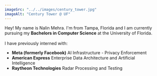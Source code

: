 ```yaml
---
imageSrc: "../../images/century_tower.jpg"
imageAlt: "Century Tower @ UF"
---
```

 Hey! My name is Nalin Mehra. I'm from Tampa, Florida and I am currently pursuing my 
            <strong>Bachelors in Computer Science</strong> at the
            University of Florida. 
            <br/>
            <br/>
            I have previously interned with:
            <ul>
                <li><strong>Meta (formerly Facebook)</strong> AI Infrastructure - Privacy Enforcement</li>
                <li><strong>American Express</strong> Enterprise Data Architecture and Artificial Intelligence </li>
                <li><strong>Raytheon Technologies</strong> Radar Processing and Testing</li>
            </ul> 
